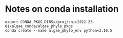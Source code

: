 # Notes on conda installation

```export CONDA_ENVS_PATH=/proj/snic2022-23-81/algae_conda
export CONDA_PKGS_DIRS=/proj/snic2022-23-81/algae_conda/algae_phylo_pkgs
conda create --name algae_phylo_env python=3.10.5
```

